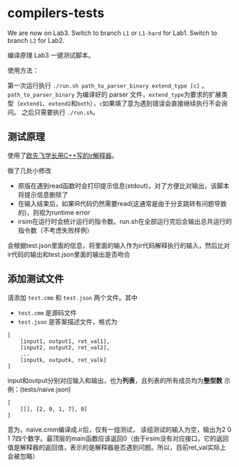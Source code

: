 # compilers-tests

We are now on Lab3. Switch to branch `L1` or `L1-hard` for Lab1. Switch to branch `L2` for Lab2.

编译原理 Lab3 一键测试脚本。

使用方法：

第一次运行执行 `./run.sh path_to_parser_binary extend_type [c]` 。`path_to_parser_binary` 为编译好的 parser 文件，`extend_type`为要求的扩展类型（`extend1`、`extend2`和`both`），`c`如果填了意为遇到错误会直接继续执行不会询问。 
之后只需要执行 `./run.sh`。 

## 测试原理

使用了[欧先飞学长用C++写的ir解释器](https://www.github.com/wierton/irsim)。

做了几处小修改

- 原版在遇到read函数时会打印提示信息(stdout)，对了方便比对输出，该脚本将提示信息删除了
- 在输入结束后，如果IR代码仍然需要read(这通常是由于分支跳转有问题导致的)，则视为runtime error
- irsim在运行时会统计运行的指令数。run.sh在全部运行完后会输出总共运行的指令数（不考虑失败样例）

会根据test.json里面的信息，将里面的输入作为ir代码解释执行的输入，然后比对ir代码的输出和test.json里面的输出是否吻合

## 添加测试文件

请添加 `test.cmm` 和 `test.json` 两个文件。其中

* `test.cmm` 是源码文件
* `test.json` 是答案描述文件，格式为

```
[
    [input1, output1, ret_val1],
    [input2, output2, ret_val2],
    ...
    [inputk, outputk, ret_valk]
]
```
input和output分别对应输入和输出，也为**列表**，且列表的所有成员均为**整型数**
示例：(tests/naive.json)
```
[
    [[], [2, 0, 1, 7], 0]
]
```
意为，naive.cmm编译成.ir后，仅有一组测试，
该组测试的输入为空，输出为2 0 1 7四个数字。最顶层的main函数应该返回0（由于irsim没有对应接口，它的返回值是解释器的返回值，表示的是解释器是否遇到问题。所以，目前ret_val实际上会被忽略）
